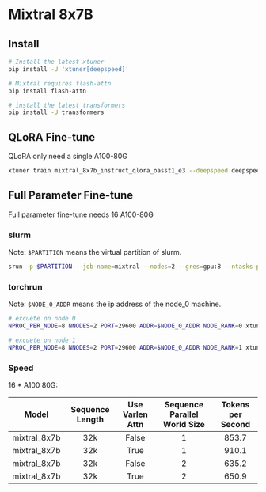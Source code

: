 # Mixtral 8x7B

## Install

```bash
# Install the latest xtuner
pip install -U 'xtuner[deepspeed]'

# Mixtral requires flash-attn
pip install flash-attn

# install the latest transformers
pip install -U transformers
```

## QLoRA Fine-tune

QLoRA only need a single A100-80G

```bash
xtuner train mixtral_8x7b_instruct_qlora_oasst1_e3 --deepspeed deepspeed_zero2
```

## Full Parameter Fine-tune

Full parameter fine-tune needs 16 A100-80G

### slurm

Note: `$PARTITION` means the virtual partition of slurm.

```bash
srun -p $PARTITION --job-name=mixtral --nodes=2 --gres=gpu:8 --ntasks-per-node=8 xtuner train mixtral_8x7b_instruct_full_oasst1_e3 --deepspeed deepspeed_zero3 --launcher slurm
```

### torchrun

Note: `$NODE_0_ADDR` means the ip address of the node_0 machine.

```bash
# excuete on node 0
NPROC_PER_NODE=8 NNODES=2 PORT=29600 ADDR=$NODE_0_ADDR NODE_RANK=0 xtuner train mixtral_8x7b_instruct_full_oasst1_e3 --deepspeed deepspeed_zero3

# excuete on node 1
NPROC_PER_NODE=8 NNODES=2 PORT=29600 ADDR=$NODE_0_ADDR NODE_RANK=1 xtuner train mixtral_8x7b_instruct_full_oasst1_e3 --deepspeed deepspeed_zero3
```

### Speed

16 * A100 80G:

|    Model     | Sequence Length | Use Varlen Attn | Sequence Parallel World Size | Tokens per Second |
| :----------: | :-------------: | :-------------: | :--------------------------: | :---------------: |
| mixtral_8x7b |       32k       |      False      |              1               |       853.7       |
| mixtral_8x7b |       32k       |      True       |              1               |       910.1       |
| mixtral_8x7b |       32k       |      False      |              2               |       635.2       |
| mixtral_8x7b |       32k       |      True       |              2               |       650.9       |
